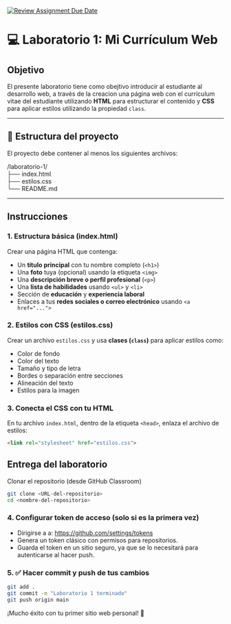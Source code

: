 [![Review Assignment Due Date](https://classroom.github.com/assets/deadline-readme-button-22041afd0340ce965d47ae6ef1cefeee28c7c493a6346c4f15d667ab976d596c.svg)](https://classroom.github.com/a/vl4jljH6)
# 💻 Laboratorio 1: Mi Currículum Web

## Objetivo

El presente laboratorio tiene como obejtivo introducir al estudiante al desarrollo web, a través de la creacion una página web con el currículum vitae del estudiante utilizando **HTML** para estructurar el contenido y **CSS** para aplicar estilos utilizando la propiedad `class`.

---

## 📁 Estructura del proyecto

El proyecto debe contener al menos los siguientes archivos:

/laboratorio-1/ <br>
  ├── index.html <br>
  ├── estilos.css <br>
  └── README.md <br>


---

## Instrucciones

### 1. Estructura básica (index.html)

Crear una página HTML que contenga:

- Un **título principal** con tu nombre completo (`<h1>`)
- Una **foto** tuya (opcional) usando la etiqueta `<img>`
- Una **descripción breve o perfil profesional** (`<p>`)
- Una **lista de habilidades** usando `<ul>` y `<li>`
- Sección de **educación** y **experiencia laboral**
- Enlaces a tus **redes sociales o correo electrónico** usando `<a href="...">`

### 2. Estilos con CSS (estilos.css)

Crear un archivo `estilos.css` y usa **clases (`class`)** para aplicar estilos como:

- Color de fondo
- Color del texto
- Tamaño y tipo de letra
- Bordes o separación entre secciones
- Alineación del texto
- Estilos para la imagen

### 3. Conecta el CSS con tu HTML

En tu archivo `index.html`, dentro de la etiqueta `<head>`, enlaza el archivo de estilos:

```html
<link rel="stylesheet" href="estilos.css">
```

## Entrega del laboratorio
Clonar el repositorio (desde GitHub Classroom)

```bash
git clone <URL-del-repositorio>
cd <nombre-del-repositorio>
```

### 4. Configurar token de acceso (solo si es la primera vez)
- Dirigirse a a: https://github.com/settings/tokens
- Genera un token clásico con permisos para repositorios.
- Guarda el token en un sitio seguro, ya que se lo necesitará para autenticarse al hacer push.

### 5. ✅ Hacer commit y push de tus cambios
```bash
git add .
git commit -m "Laboratorio 1 terminado"
git push origin main
```

¡Mucho éxito con tu primer sitio web personal! 🚀
